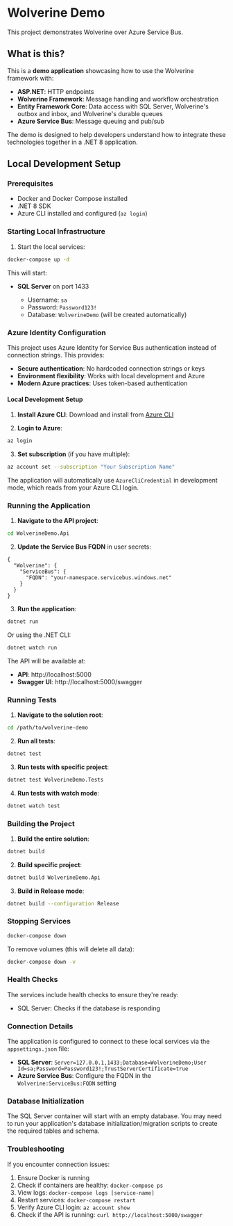 # Wolverine Demo

This project demonstrates Wolverine over Azure Service Bus.

## What is this?

This is a **demo application** showcasing how to use the Wolverine framework with:

- **ASP.NET**: HTTP endpoints
- **Wolverine Framework**: Message handling and workflow orchestration
- **Entity Framework Core**: Data access with SQL Server, Wolverine's outbox and inbox, and Wolverine's durable queues
- **Azure Service Bus**: Message queuing and pub/sub

The demo is designed to help developers understand how to integrate these technologies together in a .NET 8 application.

## Local Development Setup

### Prerequisites

- Docker and Docker Compose installed
- .NET 8 SDK
- Azure CLI installed and configured (`az login`)

### Starting Local Infrastructure

1. Start the local services:

```bash
docker-compose up -d
```

This will start:

- **SQL Server** on port 1433

  - Username: `sa`
  - Password: `Password123!`
  - Database: `WolverineDemo` (will be created automatically)

### Azure Identity Configuration

This project uses Azure Identity for Service Bus authentication instead of connection strings. This provides:

- **Secure authentication**: No hardcoded connection strings or keys
- **Environment flexibility**: Works with local development and Azure
- **Modern Azure practices**: Uses token-based authentication

#### Local Development Setup

1. **Install Azure CLI**: Download and install from [Azure CLI](https://docs.microsoft.com/en-us/cli/azure/install-azure-cli)

2. **Login to Azure**:

```bash
az login
```

3. **Set subscription** (if you have multiple):

```bash
az account set --subscription "Your Subscription Name"
```

The application will automatically use `AzureCliCredential` in development mode, which reads from your Azure CLI login.

### Running the Application

1. **Navigate to the API project**:

```bash
cd WolverineDemo.Api
```

2. **Update the Service Bus FQDN** in user secrets:

```jsonc
{
  "Wolverine": {
    "ServiceBus": {
      "FQDN": "your-namespace.servicebus.windows.net"
    }
  }
}
```

3. **Run the application**:

```bash
dotnet run
```

Or using the .NET CLI:

```bash
dotnet watch run
```

The API will be available at:

- **API**: http://localhost:5000
- **Swagger UI**: http://localhost:5000/swagger

### Running Tests

1. **Navigate to the solution root**:

```bash
cd /path/to/wolverine-demo
```

2. **Run all tests**:

```bash
dotnet test
```

3. **Run tests with specific project**:

```bash
dotnet test WolverineDemo.Tests
```

4. **Run tests with watch mode**:

```bash
dotnet watch test
```

### Building the Project

1. **Build the entire solution**:

```bash
dotnet build
```

2. **Build specific project**:

```bash
dotnet build WolverineDemo.Api
```

3. **Build in Release mode**:

```bash
dotnet build --configuration Release
```

### Stopping Services

```bash
docker-compose down
```

To remove volumes (this will delete all data):

```bash
docker-compose down -v
```

### Health Checks

The services include health checks to ensure they're ready:

- SQL Server: Checks if the database is responding

### Connection Details

The application is configured to connect to these local services via the `appsettings.json` file:

- **SQL Server**: `Server=127.0.0.1,1433;Database=WolverineDemo;User Id=sa;Password=Password123!;TrustServerCertificate=true`
- **Azure Service Bus**: Configure the FQDN in the `Wolverine:ServiceBus:FQDN` setting

### Database Initialization

The SQL Server container will start with an empty database. You may need to run your application's database initialization/migration scripts to create the required tables and schema.

### Troubleshooting

If you encounter connection issues:

1. Ensure Docker is running
2. Check if containers are healthy: `docker-compose ps`
3. View logs: `docker-compose logs [service-name]`
4. Restart services: `docker-compose restart`
5. Verify Azure CLI login: `az account show`
6. Check if the API is running: `curl http://localhost:5000/swagger`
